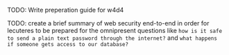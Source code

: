 TODO: Write preperation guide for w4d4

TODO: create a brief summary of web security end-to-end in order for lecuteres to be prepared for the omnipresent questions like `how is it safe to send a plain text password through the internet?` and `what happens if someone gets access to our database?`
